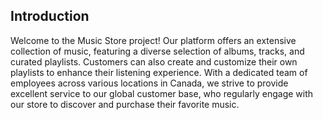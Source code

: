 ## Introduction
Welcome to the Music Store project! Our platform offers an extensive collection of music, featuring a diverse selection of albums, tracks, and curated playlists. Customers can also create and customize their own playlists to enhance their listening experience. With a dedicated team of employees across various locations in Canada, we strive to provide excellent service to our global customer base, who regularly engage with our store to discover and purchase their favorite music.
